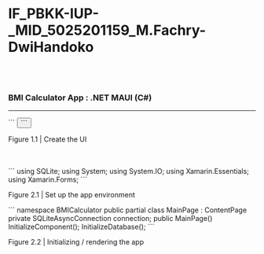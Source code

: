 # IF_PBKK-IUP-_MID_5025201159_M.Fachry-DwiHandoko
<br/><br/>
<h3> BMI Calculator App  :  .NET MAUI (C#) </h3>
<hr>
<div>
```
<StackLayout>
    <Entry x:Name="weightEntry" Placeholder="Enter your weight in kg" />
    <Entry x:Name="heightEntry" Placeholder="Enter your height in cm" />
    <Button Text="Calculate BMI" Clicked="OnCalculateBMI" />
    <Label x:Name="resultLabel" />
</StackLayout>
```
</div>
<p> Figure 1.1 | Create the UI </p>
<br/> <br/>
```
using SQLite;
using System;
using System.IO;
using Xamarin.Essentials;
using Xamarin.Forms;
```
<p> Figure 2.1 | Set up the app environment </p>
```
namespace BMICalculator
    public partial class MainPage : ContentPage
        private SQLiteAsyncConnection connection;
        public MainPage()
            InitializeComponent();
            InitializeDatabase();
```
<p> Figure 2.2 | Initializing / rendering the app </p>
